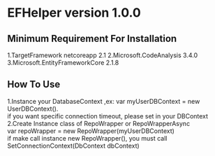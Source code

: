 # EFHelper version 1.0.0
## Minimum Requirement For Installation  
   1.TargetFramework netcoreapp 2.1
   2.Microsoft.CodeAnalysis 3.4.0
   3.Microsoft.EntityFrameworkCore 2.1.8
## How To Use
   1.Instance your DatabaseContext ,ex: var myUserDBContext = new UserDBContext(). </br>
     if you want specific connection timeout, please set in your DBContext</br>
   2.Create Instance class of RepoWrapper or  RepoWrapperAsync </br>
     var repoWrapper =  new RepoWrapper(myUserDBContext) </br>
     if make call instance new RepoWrapper(), you must call SetConnectionContext(DbContext dbContext) </br>
